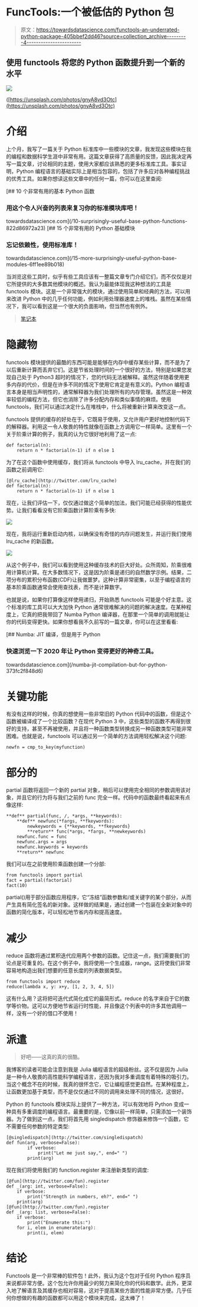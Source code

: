 # FuncTools:一个被低估的 Python 包

> 原文：<https://towardsdatascience.com/functools-an-underrated-python-package-405bbef2dd46?source=collection_archive---------4----------------------->

## 使用 functools 将您的 Python 函数提升到一个新的水平

![](img/2407bd5130bb6bd820571d72ff123d07.png)

([https://unsplash.com/photos/gnyA8vd3Otc](https://unsplash.com/photos/gnyA8vd3Otc)

# 介绍

上个月，我写了一篇关于 Python 标准库中一些模块的文章，我发现这些模块在我的编程和数据科学生涯中非常有用。这篇文章获得了高质量的反馈，因此我决定再写一篇文章，讨论相同的主题，使用大家都应该熟悉的更多标准库工具。事实证明，Python 编程语言的基础实际上是相当包容的，包括了许多应对各种编程挑战的优秀工具。如果你想读这些文章中的任何一篇，你可以在这里查阅:

[](/10-surprisingly-useful-base-python-functions-822d86972a23) [## 10 个非常有用的基本 Python 函数

### 用这个令人兴奋的列表来复习你的标准模块库吧！

towardsdatascience.com](/10-surprisingly-useful-base-python-functions-822d86972a23) [](/15-more-surprisingly-useful-python-base-modules-6ff1ee89b018) [## 15 个非常有用的 Python 基础模块

### 忘记依赖性，使用标准库！

towardsdatascience.com](/15-more-surprisingly-useful-python-base-modules-6ff1ee89b018) 

当浏览这些工具时，似乎有些工具应该有一整篇文章专门介绍它们，而不仅仅是对它所提供的大多数其他模块的概述。我认为最能体现我这种想法的工具是 functools 模块。这是一个非常强大的模块，通过使用简单和经典的方法，可以用来改进 Python 中的几乎任何功能，例如利用处理器速度上的堆栈。虽然在某些情况下，我可以看到这是一个很大的负面影响，但当然也有例外。

> [笔记本](https://github.com/emmettgb/Emmetts-DS-NoteBooks/blob/master/Python3/Functools%20examples.ipynb)

# 隐藏物

functools 模块提供的最酷的东西可能是能够在内存中缓存某些计算，而不是为了以后重新计算而丢弃它们。这是节省处理时间的一个很好的方法，特别是如果您发现自己处于 Python3 超时的情况下，您的代码无法被解释。虽然这伴随着使用更多内存的代价，但是在许多不同的情况下使用它肯定是有意义的。Python 编程语言本身是相当声明性的，通常解释器为我们处理所有的内存管理。虽然这是一种效率较低的编程方法，但它也消除了许多分配内存和类似事情的麻烦。使用 functools，我们可以通过决定什么在堆栈中，什么将被重新计算来改变这一点。

functools 提供的缓存的好处在于，它既易于使用，又允许用户更好地控制代码下的解释器。利用这一令人敬畏的特性就像在函数上方调用它一样简单。这里有一个关于阶乘计算的例子，我真的认为它很好地利用了这一点:

```
def factorial(n):
    return n * factorial(n-1) if n else 1
```

为了在这个函数中使用缓存，我们将从 functools 中导入 lru_cache，并在我们的函数之前调用它:

```
[@lru_cache](http://twitter.com/lru_cache)
def factorial(n):
    return n * factorial(n-1) if n else 1
```

现在，让我们评估一下，仅仅通过做这个简单的加法，我们可能已经获得的性能优势。让我们看看没有它阶乘函数计算阶乘有多快:

![](img/6ad8ecae3585afe721ae26afbdfb0855.png)

现在，我将运行重新启动内核，以确保没有奇怪的内存问题发生，并运行我们使用 lru_cache 的新函数。

![](img/b65af91c297eeb034a82a350e27c3133.png)

从这个例子中，我们可以看到使用这种缓存技术的巨大好处。众所周知，阶乘很难用计算机计算。在大多数情况下，这是因为阶乘是递归的自然数学示例。结果，二项分布的累积分布函数(CDF)让我做噩梦。这种计算非常密集，以至于编程语言的基本阶乘函数通常会使用查找表，而不是计算数字。

也就是说，如果你打算像这样使用递归，开始熟悉 functools 可能是个好主意。这个标准的库工具可以大大加快 Python 通常很难解决的问题的解决速度。在某种程度上，它真的把我带回了 Numba Python 编译器，在那里一个简单的调用就能让你的代码变得更快。如果你想看我不久前写的一篇文章，你可以在这里看看:

[](/numba-jit-compilation-but-for-python-373fc2f848d6) [## Numba: JIT 编译，但是用于 Python

### 快速浏览一下 2020 年让 Python 变得更好的神奇工具。

towardsdatascience.com](/numba-jit-compilation-but-for-python-373fc2f848d6) 

# 关键功能

有没有这样的时候，你真的想使用一些非常旧的 Python 代码中的函数，但是这个函数被编译成了一个比较函数？在现代 Python 3 中，这些类型的函数不再得到很好的支持，甚至不再被使用，并且将一种函数类型转换成另一种函数类型可能非常困难。也就是说，functools 可以通过另一个简单的方法调用轻松解决这个问题:

```
newfn = cmp_to_key(myfunction)
```

# 部分的

partial 函数将返回一个新的 partial 对象，稍后可以使用完全相同的参数调用该对象，并且它的行为将与我们之前的 func 完全一样。代码中的函数最终看起来有点像这样:

```
**def** partial(func, /, *args, **keywords):
    **def** newfunc(*fargs, **fkeywords):
        newkeywords = {**keywords, **fkeywords}
        **return** func(*args, *fargs, **newkeywords)
    newfunc.func = func
    newfunc.args = args
    newfunc.keywords = keywords
    **return** newfunc
```

我们可以在之前使用阶乘函数创建一个分部:

```
from functools import partial
fact = partial(factorial)
fact(10)
```

partial()用于部分函数应用程序，它“冻结”函数参数和/或关键字的某个部分，从而产生具有简化签名的新对象。这样做的结果是，通过创建一个包装在全新对象中的函数的简化版本，可以轻松地节省内存和提高速度。

# 减少

reduce 函数将通过累积迭代应用两个参数的函数。记住这一点，我们需要我们的论点是可重复的。在这个例子中，我将使用一个生成器，range。这将使我们非常容易地构造出我们想要的任意长度的列表数据类型。

```
from functools import reduce
reduce(lambda x, y: x+y, [1, 2, 3, 4, 5])
```

这有什么用？这将把可迭代式简化成它的最简形式。reduce 的名字来自于它的数学等价物。这可以方便地节省运行时性能，并且像这个列表中的许多其他调用一样，没有一个好的借口不使用！

# 派遣

> 好吧——这真的真的很酷。

我博客的读者可能会注意到我是 Julia 编程语言的超级粉丝。这不仅是因为 Julia 是一种令人敬畏的高性能科学编程语言，还因为我对多重调度有着特殊的吸引力。当这个概念不在的时候，我真的很怀念它，它让编程感觉更自然。在某种程度上，让函数更加基于类型，而不是仅仅通过不同的调用来处理不同的情况，这很好。

Python 的 functools 模块实际上提供了一种方法，可以有效地将 Python 变成一种具有多重调度的编程语言。最重要的是，它像以前一样简单，只需添加一个装饰器。为了做到这一点，我们将首先用 singledispatch 修饰器来修饰一个函数，它不需要任何参数的特定类型:

```
[@singledispatch](http://twitter.com/singledispatch)
def fun(arg, verbose=False):
        if verbose:
            print("Let me just say,", end=" ")
        print(arg)
```

现在我们将使用我们的 function.register 来注册新类型的调度:

```
[@fun](http://twitter.com/fun).register
def _(arg: int, verbose=False):
    if verbose:
        print("Strength in numbers, eh?", end=" ")
    print(arg)
[@fun](http://twitter.com/fun).register
def _(arg: list, verbose=False):
    if verbose:
        print("Enumerate this:")
    for i, elem in enumerate(arg):
        print(i, elem)
```

# 结论

Functools 是一个非常棒的软件包！此外，我认为这个包对于任何 Python 程序员来说都非常方便。这个包允许你用最少的努力来简化你的代码和数学。此外，更深入地了解语言及其缓存也相对容易，这对于提高某些方面的性能非常方便。几乎任何你想做的有趣的函数都可以用这个模块来完成，这太棒了！